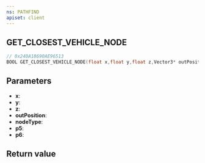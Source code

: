 ```yaml
---
ns: PATHFIND
apiset: client
---
```

## GET_CLOSEST_VEHICLE_NODE

```c
// 0x240A18690AE96513
BOOL GET_CLOSEST_VEHICLE_NODE(float x,float y,float z,Vector3* outPosition,int nodeType,float p5,float p6);
```


## Parameters
* **x**:
* **y**:
* **z**:
* **outPosition**:
* **nodeType**:
* **p5**:
* **p6**:

## Return value